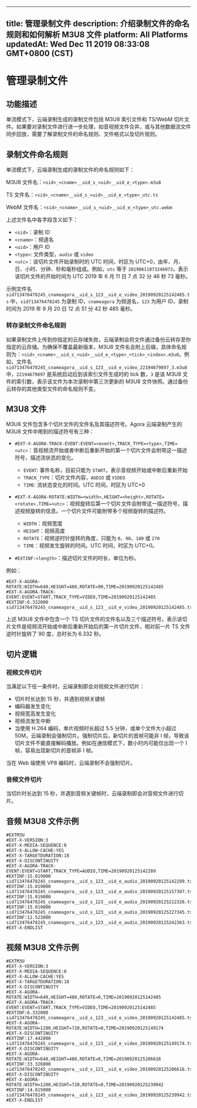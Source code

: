 
---
title: 管理录制文件
description: 介绍录制文件的命名规则和如何解析 M3U8 文件
platform: All Platforms
updatedAt: Wed Dec 11 2019 08:33:08 GMT+0800 (CST)
---
# 管理录制文件
## 功能描述

单流模式下，云端录制生成的录制文件包括 M3U8 索引文件和 TS/WebM 切片文件。如果要对录制文件进行进一步处理，如音视频文件合并，或与其他数据流文件同步回放，需要了解录制文件的命名规则、文件格式以及切片规则。


## 录制文件命名规则

单流模式下，云端录制生成的录制文件的命名规则如下：

M3U8 文件名：`<sid>_<cname>__uid_s_<uid>__uid_e_<type>.m3u8`

TS 文件名：`<sid>_<cname>__uid_s_<uid>__uid_e_<type>_utc.ts`

WebM 文件名：`<sid>_<cname>__uid_s_<uid>__uid_e_<type>_utc.webm`

上述文件名中各字段含义如下：

- `<sid>`：录制 ID
- `<cname>`：频道名
- `<uid>`：用户 ID
- `<type>`: 文件类型，`audio` 或 `video`
- `<utc>`：该切片文件开始录制时的 UTC 时间，时区为 UTC+0，由年、月、日、小时、分钟、秒和毫秒组成。例如，`utc` 等于 `20190611073246073`，表示该切片文件的开始时间为 UTC 2019 年 6 月 11 日 7 点 32 分 46 秒 73 毫秒。

示例文件名 `sid713476478245_cnameagora__uid_s_123__uid_e_video_20190920125142485.ts` 中，`sid713476478245` 为录制 ID，`cnameagora` 为频道名，`123` 为用户 ID，录制时间为 2019 年 9 月 20 日 12 点 51 分 42 秒 485 毫秒。

### 转存录制文件命名规则

如果录制文件上传到你指定的云存储失败，云端录制会将文件通过备份云转存至你指定的云存储。为确保不覆盖最新版本，M3U8 文件名会附上后缀，具体命名规则为：`<sid>_<cname>__uid_s_<uid>__uid_e_<type>_<tick>_<index>.m3u8`。例如，文件名 `sid713476478245_cnameagora__uid_s_123__uid_e_video_22194679897_3.m3u8` 中，`22194679897` 是系统启动后到该索引文件生成时的 tick 数，`3` 是该 M3U8 文件的索引数，表示该文件为本次录制中第三次更新的 M3U8 文件快照。通过备份云转存的其他类型文件的命名规则不变。

## M3U8 文件

M3U8 文件包含多个切片文件的文件名及其描述符号。Agora 云端录制产生的 M3U8 文件中用到的描述符号有三种：

- `#EXT-X-AGORA-TRACK-EVENT:EVENT=<event>,TRACK_TYPE=<type>,TIME=<utc>`：音视频流开始或者中断后重新开始的第一个切片文件会附带这一描述符号，描述流状态的变化。
  - `EVENT`: 事件名称，目前只能为 `START`，表示音视频开始或中断后重新开始
  - `TRACK_TYPE`：切片文件内容，`AUDIO` 或 `VIDEO`
  - `TIME`: 流状态变化的时间。UTC 时间，时区为 UTC+0

- `#EXT-X-AGORA-ROTATE:WIDTH=<width>,HEIGHT=<height>,ROTATE=<rotate>,TIME=<utc>`：视频旋转后第一个切片文件会附带这一描述符号，描述视频旋转的信息。一个切片文件可能附带多个视频旋转的描述符。
  - `WIDTH`：视频宽度
  - `HEIGHT`：视频高度
  - `ROTATE`：视频逆时针旋转的角度，只能为 `0`、`90`、`180` 或 `270`
  - `TIME`：视频发生旋转的时间。UTC 时间，时区为 UTC+0。
- `#EXTINF:<length>`：描述切片文件的时长，单位为秒。

例如：

```m3u8
#EXT-X-AGORA-ROTATE:WIDTH=640,HEIGHT=480,ROTATE=90,TIME=20190920125142485
#EXT-X-AGORA-TRACK-EVENT:EVENT=START,TRACK_TYPE=VIDEO,TIME=20190920125142485
#EXTINF:6.332000
sid713476478245_cnameagora__uid_s_123__uid_e_video_20190920125142485.ts
```

上述 M3U8 文件中包含一个 TS 切片文件的文件名以及三个描述符号，表示该切片文件是视频流开始或中断后重新开始后的第一片切片文件，相对前一片 TS 文件逆时针旋转了 90 度，总时长为 6.332 秒。

## 切片逻辑

### 视频文件切片

当满足以下任一条件时，云端录制即会对视频文件进行切片：

- 切片时长达到 15 秒，并遇到视频关键帧
- 编码器发生变化
- 视频宽高发生变化
- 视频流发生中断
- 当使用 H.264 编码，单片视频时长超过 5.5 分钟，或单个文件大小超过 50M，云端录制会强制切片。强制切片后，新切片的首帧可能非 I 帧，导致该切片文件不能直接解码播放。例如在通信模式下，数小时内可能仅出现一个 I 帧，容易出现新切片的首帧非 I 帧。

当在 Web 端使用 VP8 编码时，云端录制不会强制切片。

### 音频文件切片

当切片时长达到 15 秒，并遇到音频关键帧时，云端录制即会对音频文件进行切片。

## 音频 M3U8 文件示例

```
#EXTM3U
#EXT-X-VERSION:3
#EXT-X-MEDIA-SEQUENCE:0
#EXT-X-ALLOW-CACHE:YES
#EXT-X-TARGETDURATION:18
#EXT-X-DISCONTINUITY
#EXT-X-AGORA-TRACK-EVENT:EVENT=START,TRACK_TYPE=AUDIO,TIME=20190920125142289
#EXTINF:15.019000
sid713476478245_cnameagora__uid_s_123__uid_e_audio_20190920125142289.ts
#EXTINF:15.019000
sid713476478245_cnameagora__uid_s_123__uid_e_audio_20190920125157307.ts
#EXTINF:15.019000
sid713476478245_cnameagora__uid_s_123__uid_e_audio_20190920125212326.ts
#EXTINF:15.019000
sid713476478245_cnameagora__uid_s_123__uid_e_audio_20190920125227345.ts
#EXTINF:12.523000
sid713476478245_cnameagora__uid_s_123__uid_e_audio_20190920125242363.ts
#EXT-X-ENDLIST
```

## 视频 M3U8 文件示例

```
#EXTM3U
#EXT-X-VERSION:3
#EXT-X-MEDIA-SEQUENCE:0
#EXT-X-ALLOW-CACHE:YES
#EXT-X-TARGETDURATION:18
#EXT-X-DISCONTINUITY
#EXT-X-AGORA-ROTATE:WIDTH=640,HEIGHT=480,ROTATE=0,TIME=20190920125142485
#EXT-X-AGORA-TRACK-EVENT:EVENT=START,TRACK_TYPE=VIDEO,TIME=20190920125142485
#EXTINF:6.332000
sid713476478245_cnameagora__uid_s_123__uid_e_video_20190920125142485.ts
#EXT-X-AGORA-ROTATE:WIDTH=1280,HEIGHT=720,ROTATE=0,TIME=20190920125149174
#EXT-X-DISCONTINUITY
#EXTINF:17.442000
sid713476478245_cnameagora__uid_s_123__uid_e_video_20190920125149174.ts
#EXT-X-DISCONTINUITY
#EXT-X-AGORA-ROTATE:WIDTH=640,HEIGHT=480,ROTATE=0,TIME=20190920125206616
#EXTINF:33.326000
sid713476478245_cnameagora__uid_s_123__uid_e_video_20190920125206616.ts
#EXT-X-DISCONTINUITY
#EXT-X-AGORA-ROTATE:WIDTH=1280,HEIGHT=720,ROTATE=0,TIME=20190920125239942
#EXTINF:14.815000
sid713476478245_cnameagora__uid_s_123__uid_e_video_20190920125239942.ts
#EXT-X-ENDLIST
```
